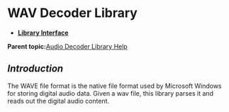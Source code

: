 # WAV Decoder Library

-   **[Library Interface](GUID-CBB1180F-9433-4D55-971B-8F32E2532626.md)**  


**Parent topic:**[Audio Decoder Library Help](GUID-0C0A7F83-5C07-43CF-B754-3FBAA64FB5E9.md)

## *Introduction*

The WAVE file format is the native file format used by Microsoft Windows for storing digital audio data. Given a wav file, this library parses it and reads out the digital audio content.

